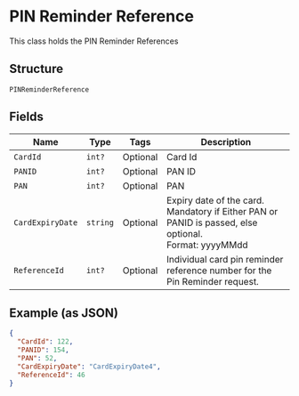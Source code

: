 
# PIN Reminder Reference

This class holds the PIN Reminder References

## Structure

`PINReminderReference`

## Fields

| Name | Type | Tags | Description |
|  --- | --- | --- | --- |
| `CardId` | `int?` | Optional | Card Id |
| `PANID` | `int?` | Optional | PAN ID |
| `PAN` | `int?` | Optional | PAN |
| `CardExpiryDate` | `string` | Optional | Expiry date of the card.<br>Mandatory if Either PAN or PANID is passed, else optional.<br>Format: yyyyMMdd |
| `ReferenceId` | `int?` | Optional | Individual card pin reminder reference number for the Pin Reminder request. |

## Example (as JSON)

```json
{
  "CardId": 122,
  "PANID": 154,
  "PAN": 52,
  "CardExpiryDate": "CardExpiryDate4",
  "ReferenceId": 46
}
```

